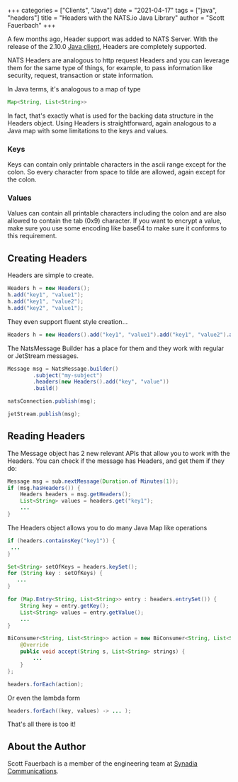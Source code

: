 +++
categories = ["Clients", "Java"]
date = "2021-04-17"
tags = ["java", "headers"]
title = "Headers with the NATS.io Java Library"
author = "Scott Fauerbach"
+++

A few months ago, Header support was added to NATS Server.
With the release of the 2.10.0 [Java client](https://github.com/nats-io/nats.java), Headers are completely supported.

NATS Headers are analogous to http request Headers and you can leverage them for the same type of things,
for example, to pass information like security, request, transaction or state information.

In Java terms, it's analogous to a map of type

```java
Map<String, List<String>>
```

In fact, that's exactly what is used for the backing data structure in the Headers object. 
Using Headers is straightforward, again analogous to a Java map with some limitations to the keys and values.

### Keys

Keys can contain only printable characters in the ascii range except for the colon. 
So every character from space to tilde are allowed, again except for the colon.

### Values

Values can contain all printable characters including the colon and are also allowed to contain the
tab (0x9) character. If you want to encrypt a value, make sure you use some encoding like base64 to make sure
it conforms to this requirement.

## Creating Headers

Headers are simple to create.

```java
Headers h = new Headers();
h.add("key1", "value1");
h.add("key1", "value2");
h.add("key2", "value1");
```

They even support fluent style creation...

```java
Headers h = new Headers().add("key1", "value1").add("key1", "value2").add("key2", "value1");
```

The NatsMessage Builder has a place for them and they work with regular or JetStream messages.

```java
Message msg = NatsMessage.builder()
        .subject("my-subject")
        .headers(new Headers().add("key", "value"))
        .build()
```

```java
natsConnection.publish(msg);      
```

```java
jetStream.publish(msg);
```

## Reading Headers

The Message object has 2 new relevant APIs that allow you to work with the Headers.
You can check if the message has Headers, and get them if they do:

```java
Message msg = sub.nextMessage(Duration.of Minutes(1));
if (msg.hasHeaders()) {
    Headers headers = msg.getHeaders();
    List<String> values = headers.get("key1");
    ...
}
```

The Headers object allows you to do many Java Map like operations

```java
if (headers.containsKey("key1")) {
 ...
}
```

```java
Set<String> setOfKeys = headers.keySet();
for (String key : setOfKeys) {
   ...
}
```

```java
for (Map.Entry<String, List<String>> entry : headers.entrySet()) {
    String key = entry.getKey();
    List<String> values = entry.getValue();   
    ...     
}
```

```java
BiConsumer<String, List<String>> action = new BiConsumer<String, List<String>>() {
    @Override
    public void accept(String s, List<String> strings) {
        ...
    }
};

headers.forEach(action);
```

Or even the lambda form

```java
headers.forEach((key, values) -> ... );
```

That's all there is too it!

## About the Author

Scott Fauerbach is a member of the engineering team at [Synadia Communications](https://www.synadia.com?utm_source=nats_io&utm_medium=nats).
